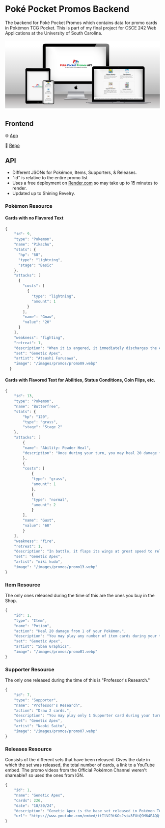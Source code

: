 # Poké Pocket Promos Backend

The backend for Poké Pocket Promos which contains data for promo cards in Pokémon TCG Pocket. This is part of my final project for CSCE 242 Web Applications at the University of South Carolina.

![A website show on different devices](./ppp-mockup.png)

## Frontend

🌐 [App](https://not-josue.github.io/poke-pocket-promos/)

📁 [Repo](https://github.com/not-josue/poke-pocket-promos)

## API

- Different JSONs for Pokémon, Items, Supporters, & Releases.
- "id" is relative to the entire promo list
- Uses a free deployment on [Render.com](https://render.com/) so may take up to 15 minutes to render.
- Updated up to Shining Revelry.

### Pokémon Resource

#### Cards with no Flavored Text

```js
{
    "id": 9,
    "type": "Pokemon",
    "name": "Pikachu",
    "stats": {
      "hp": "60",
      "type": "lightning",
      "stage": "Basic"
    },
    "attacks": [
      {
        "costs": [
          {
            "type": "lightning",
            "amount": 1
          }
        ],
        "name": "Gnaw",
        "value": "20"
      }
    ],
    "weakness": "fighting",
    "retreat": 1,
    "description": "When it is angered, it immediately discharges the energy stored in the pouches in its cheeks.",
    "set": "Genetic Apex",
    "artist": "Atsushi Furusawa",
    "image": "/images/promos/promo09.webp"
  }
```

#### Cards with Flavored Text for Abilities, Status Conditions, Coin Flips, etc.

```js
{
    "id": 13,
    "type": "Pokemon",
    "name": "Butterfree",
    "stats": {
        "hp": "120",
        "type": "grass",
        "stage": "Stage 2"
    },
    "attacks": [
        {
        "name": "Ability: Powder Heal",
        "description": "Once during your turn, you may heal 20 damage from each of your Pokémon."
        },
        {
        "costs": [
            {
            "type": "grass",
            "amount": 1
            },
            {
            "type": "normal",
            "amount": 2
            }
        ],
        "name": "Gust",
        "value": "60"
        }
    ],
    "weakness": "fire",
    "retreat": 1,
    "description": "In battle, it flaps its wings at great speed to release highly toxic dust into the air.",
    "set": "Genetic Apex",
    "artist": "miki kudo",
    "image": "/images/promos/promo13.webp"
}
```

### Item Resource

The only ones released during the time of this are the ones you buy in the Shop.

```js
{
    "id": 1,
    "type": "Item",
    "name": "Potion",
    "action": "Heal 20 damage from 1 of your Pokémon.",
    "description": "You may play any number of item cards during your turn.",
    "set": "Genetic Apex",
    "artist": "5ban Graphics",
    "image": "/images/promos/promo01.webp"
}
```

### Supporter Resource

The only one released during the time of this is "Professor's Research."

```js
{
    "id": 7,
    "type": "Supporter",
    "name": "Professor's Research",
    "action": "Draw 2 cards.",
    "description": "You may play only 1 Supporter card during your turn",
    "set": "Genetic Apex",
    "artist": "Naoki Saito",
    "image": "/images/promos/promo07.webp"
}
```

### Releases Resource

Consists of the different sets that have been released. Gives the date in which the set was released, the total number of cards, a link to a YouTube embed. The promo videos from the Official Pokémon Channel weren't shareable? so used the ones from IGN.

```js
{
    "id": 1,
    "name": "Genetic Apex",
    "cards": 226,
    "date": "10/30/24",
    "description": "Genetic Apex is the base set released in Pokémon TCG Pocket. It features 3 themed booster packs: Charizard, Mewtwo, and Pikachu with each containing cards exclusive to their theme. The majority of the cards are from Generation 1, but the set also features some Pokémon from other Generations.",
    "url": "https://www.youtube.com/embed/ttIlVC9tKOs?si=3FUtQ9M64EAQQfOj"
}
```
